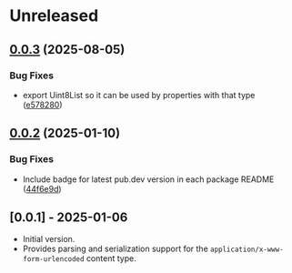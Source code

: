 # Unreleased

## [0.0.3](https://github.com/microsoft/kiota-dart/compare/microsoft_kiota_serialization_form-v0.0.2...microsoft_kiota_serialization_form-v0.0.3) (2025-08-05)


### Bug Fixes

* export Uint8List so it can be used by properties with that type ([e578280](https://github.com/microsoft/kiota-dart/commit/e5782807ff41b93d5348251695b3f1783ef28489))

## [0.0.2](https://github.com/microsoft/kiota-dart/compare/microsoft_kiota_serialization_form-v0.0.1...microsoft_kiota_serialization_form-v0.0.2) (2025-01-10)


### Bug Fixes

* Include badge for latest pub.dev version in each package README ([44f6e9d](https://github.com/microsoft/kiota-dart/commit/44f6e9ddd486b70ca8e18a1a41df85d641f9561c))

## [0.0.1] - 2025-01-06

- Initial version.
- Provides parsing and serialization support for the `application/x-www-form-urlencoded` content type.
